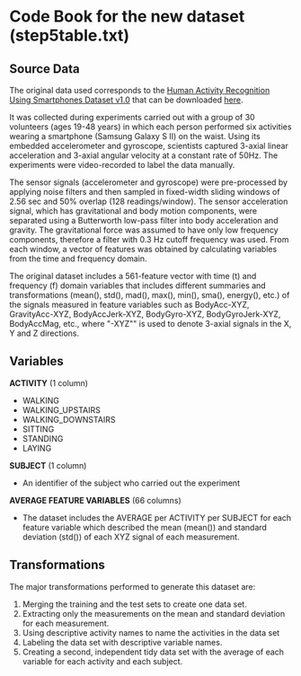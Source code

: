 # Code Book for the new dataset (step5table.txt)  
 
## Source Data  

The original data used corresponds to the [Human Activity Recognition Using Smartphones Dataset v1.0](http://archive.ics.uci.edu/ml/datasets/Human+Activity+Recognition+Using+Smartphones) that can be downloaded [here](https://d396qusza40orc.cloudfront.net/getdata%2Fprojectfiles%2FUCI%20HAR%20Dataset.zip).  

It was collected during experiments carried out with a group of 30 volunteers (ages 19-48 years) in which each person performed six activities wearing a smartphone (Samsung Galaxy S II) on the waist. Using its embedded accelerometer and gyroscope, scientists captured 3-axial linear acceleration and 3-axial angular velocity at a constant rate of 50Hz. The experiments were video-recorded to label the data manually.   

The sensor signals (accelerometer and gyroscope) were pre-processed by applying noise filters and then sampled in fixed-width sliding windows of 2.56 sec and 50% overlap (128 readings/window). The sensor acceleration signal, which has gravitational and body motion components, were separated using a Butterworth low-pass filter into body acceleration and gravity. The gravitational force was assumed to have only low frequency components, therefore a filter with 0.3 Hz cutoff frequency was used. From each window, a vector of features was obtained by calculating variables from the time and frequency domain.   

The original dataset includes a 561-feature vector with time (t) and frequency (f) domain variables that includes different summaries and transformations (mean(), std(), mad(), max(), min(), sma(), energy(), etc.) of the signals measured in feature variables such as BodyAcc-XYZ, GravityAcc-XYZ, BodyAccJerk-XYZ, BodyGyro-XYZ, BodyGyroJerk-XYZ, BodyAccMag, etc., where "-XYZ"" is used to denote 3-axial signals in the X, Y and Z directions.  


## Variables  

**ACTIVITY** (1 column)  
- WALKING  
- WALKING_UPSTAIRS  
- WALKING_DOWNSTAIRS  
- SITTING  
- STANDING  
- LAYING  

**SUBJECT** (1 column)  
- An identifier of the subject who carried out the experiment  

**AVERAGE FEATURE VARIABLES** (66 columns)  
- The dataset includes the AVERAGE per ACTIVITY per SUBJECT for each feature variable which described the mean (mean()) and standard deviation (std()) of each XYZ signal of each measurement.  

 
## Transformations  

The major transformations performed to generate this dataset are:  

1) Merging the training and the test sets to create one data set.  
2) Extracting only the measurements on the mean and standard deviation for each measurement.   
3) Using descriptive activity names to name the activities in the data set  
4) Labeling the data set with descriptive variable names.   
5) Creating a second, independent tidy data set with the average of each variable for each activity and each subject. 

